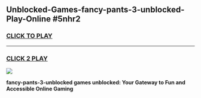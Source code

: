 
## Unblocked-Games-fancy-pants-3-unblocked-Play-Online #5nhr2
<h3>
<a href="https://news.freeplayer.one?title=fancy-pants-3-unblocked&ref=3">CLICK TO PLAY</a></h3>
<hr>

<h3>
<a href="https://news.freeplayer.one?title=fancy-pants-3-unblocked&ref=3">CLICK 2 PLAY</a>
  
</h3>

<a href="https://news.freeplayer.one?title=fancy-pants-3-unblocked&ref=3"><img src="https://clearcache.store/games.png"></a>


**fancy-pants-3-unblocked games unblocked: Your Gateway to Fun and Accessible Online Gaming**
